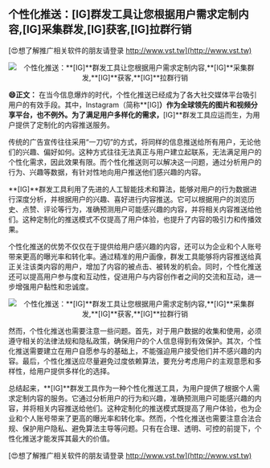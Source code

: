 ## **个性化推送：**[IG]**群发工具让您根据用户需求定制内容,**[IG]**采集群发,**[IG]**获客,**[IG]**拉群行销**

[😍想了解推广相关软件的朋友请登录 http://www.vst.tw](http://www.vst.tw)

 <center><img src="https://vst.tw/MP4/tuiguang/png/8.png" alt="个性化推送：**[IG]**群发工具让您根据用户需求定制内容,**[IG]**采集群发,**[IG]**获客,**[IG]**拉群行销"></center>

**😄正文：**
在当今信息爆炸的时代，个性化推送已经成为了各大社交媒体平台吸引用户的有效手段。其中，Instagram（简称**[IG]**）作为全球领先的图片和视频分享平台，也不例外。为了满足用户多样化的需求，**[IG]**群发工具应运而生，为用户提供了定制化的内容推送服务。

传统的广告宣传往往采用“一刀切”的方式，将同样的信息推送给所有用户，无论他们的兴趣、偏好如何。这种方式往往无法真正与用户建立起联系，无法满足用户的个性化需求，因此效果有限。而个性化推送则可以解决这一问题，通过分析用户的行为、兴趣等数据，有针对性地向用户推送他们感兴趣的内容。

**[IG]**群发工具利用了先进的人工智能技术和算法，能够对用户的行为数据进行深度分析，并根据用户的兴趣、喜好进行内容推送。它可以根据用户的浏览历史、点赞、评论等行为，准确预测用户可能感兴趣的内容，并将相关内容推送给他们。这种定制化的推送模式不仅提高了用户体验，也提升了内容的吸引力和传播效果。

个性化推送的优势不仅仅在于提供给用户感兴趣的内容，还可以为企业和个人账号带来更高的曝光率和转化率。通过精准的用户画像，群发工具能够将内容推送给真正关注该类内容的用户，增加了内容的被点击、被转发的机会。同时，个性化推送还可以提高用户参与度和互动性，促进用户与内容创作者之间的交流和互动，进一步增强用户黏性和忠诚度。

 <center><img src="https://vst.tw/MP4/tuiguang/png/1.png" alt="个性化推送：**[IG]**群发工具让您根据用户需求定制内容,**[IG]**采集群发,**[IG]**获客,**[IG]**拉群行销"></center>

然而，个性化推送也需要注意一些问题。首先，对于用户数据的收集和使用，必须遵守相关的法律法规和隐私政策，确保用户的个人信息得到有效保护。其次，个性化推送需要建立在用户自愿参与的基础上，不能强迫用户接受他们并不感兴趣的内容。最后，个性化推送应尽量避免过度依赖算法，要充分考虑用户的主观意愿和多样性，给用户提供多样化的选择。

总结起来，**[IG]**群发工具作为一种个性化推送工具，为用户提供了根据个人需求定制内容的服务。它通过分析用户的行为和兴趣，准确预测用户可能感兴趣的内容，并将相关内容推送给他们。这种定制化的推送模式既提高了用户体验，也为企业和个人账号带来了更高的曝光率和转化率。然而，个性化推送也需要注意合法合规、保护用户隐私、避免算法主导等问题。只有在合理、透明、可控的前提下，个性化推送才能发挥其最大的价值。

[😍想了解推广相关软件的朋友请登录 http://www.vst.tw](http://www.vst.tw)




